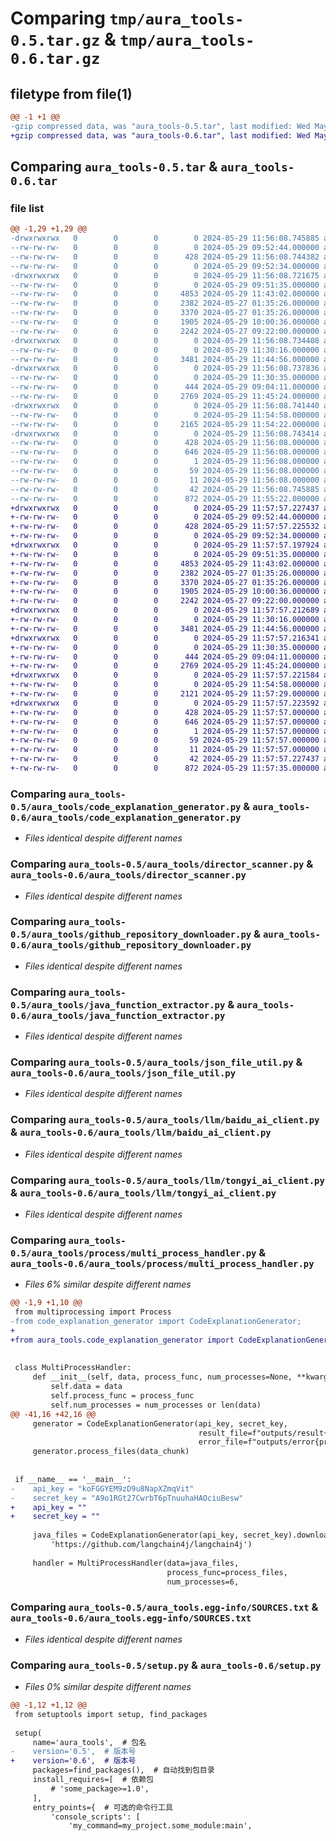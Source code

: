 # Comparing `tmp/aura_tools-0.5.tar.gz` & `tmp/aura_tools-0.6.tar.gz`

## filetype from file(1)

```diff
@@ -1 +1 @@
-gzip compressed data, was "aura_tools-0.5.tar", last modified: Wed May 29 11:56:08 2024, max compression
+gzip compressed data, was "aura_tools-0.6.tar", last modified: Wed May 29 11:57:57 2024, max compression
```

## Comparing `aura_tools-0.5.tar` & `aura_tools-0.6.tar`

### file list

```diff
@@ -1,29 +1,29 @@
-drwxrwxrwx   0        0        0        0 2024-05-29 11:56:08.745885 aura_tools-0.5/
--rw-rw-rw-   0        0        0        0 2024-05-29 09:52:44.000000 aura_tools-0.5/LICENSE
--rw-rw-rw-   0        0        0      428 2024-05-29 11:56:08.744382 aura_tools-0.5/PKG-INFO
--rw-rw-rw-   0        0        0        0 2024-05-29 09:52:34.000000 aura_tools-0.5/README.md
-drwxrwxrwx   0        0        0        0 2024-05-29 11:56:08.721675 aura_tools-0.5/aura_tools/
--rw-rw-rw-   0        0        0        0 2024-05-29 09:51:35.000000 aura_tools-0.5/aura_tools/__init__.py
--rw-rw-rw-   0        0        0     4853 2024-05-29 11:43:02.000000 aura_tools-0.5/aura_tools/code_explanation_generator.py
--rw-rw-rw-   0        0        0     2382 2024-05-27 01:35:26.000000 aura_tools-0.5/aura_tools/director_scanner.py
--rw-rw-rw-   0        0        0     3370 2024-05-27 01:35:26.000000 aura_tools-0.5/aura_tools/github_repository_downloader.py
--rw-rw-rw-   0        0        0     1905 2024-05-29 10:00:36.000000 aura_tools-0.5/aura_tools/java_function_extractor.py
--rw-rw-rw-   0        0        0     2242 2024-05-27 09:22:00.000000 aura_tools-0.5/aura_tools/json_file_util.py
-drwxrwxrwx   0        0        0        0 2024-05-29 11:56:08.734408 aura_tools-0.5/aura_tools/llm/
--rw-rw-rw-   0        0        0        0 2024-05-29 11:30:16.000000 aura_tools-0.5/aura_tools/llm/__init__.py
--rw-rw-rw-   0        0        0     3481 2024-05-29 11:44:56.000000 aura_tools-0.5/aura_tools/llm/baidu_ai_client.py
-drwxrwxrwx   0        0        0        0 2024-05-29 11:56:08.737836 aura_tools-0.5/aura_tools/llm/base/
--rw-rw-rw-   0        0        0        0 2024-05-29 11:30:35.000000 aura_tools-0.5/aura_tools/llm/base/__init__.py
--rw-rw-rw-   0        0        0      444 2024-05-29 09:04:11.000000 aura_tools-0.5/aura_tools/llm/base/llm_base_client.py
--rw-rw-rw-   0        0        0     2769 2024-05-29 11:45:24.000000 aura_tools-0.5/aura_tools/llm/tongyi_ai_client.py
-drwxrwxrwx   0        0        0        0 2024-05-29 11:56:08.741440 aura_tools-0.5/aura_tools/process/
--rw-rw-rw-   0        0        0        0 2024-05-29 11:54:58.000000 aura_tools-0.5/aura_tools/process/__init__.py
--rw-rw-rw-   0        0        0     2165 2024-05-29 11:54:22.000000 aura_tools-0.5/aura_tools/process/multi_process_handler.py
-drwxrwxrwx   0        0        0        0 2024-05-29 11:56:08.743414 aura_tools-0.5/aura_tools.egg-info/
--rw-rw-rw-   0        0        0      428 2024-05-29 11:56:08.000000 aura_tools-0.5/aura_tools.egg-info/PKG-INFO
--rw-rw-rw-   0        0        0      646 2024-05-29 11:56:08.000000 aura_tools-0.5/aura_tools.egg-info/SOURCES.txt
--rw-rw-rw-   0        0        0        1 2024-05-29 11:56:08.000000 aura_tools-0.5/aura_tools.egg-info/dependency_links.txt
--rw-rw-rw-   0        0        0       59 2024-05-29 11:56:08.000000 aura_tools-0.5/aura_tools.egg-info/entry_points.txt
--rw-rw-rw-   0        0        0       11 2024-05-29 11:56:08.000000 aura_tools-0.5/aura_tools.egg-info/top_level.txt
--rw-rw-rw-   0        0        0       42 2024-05-29 11:56:08.745885 aura_tools-0.5/setup.cfg
--rw-rw-rw-   0        0        0      872 2024-05-29 11:55:22.000000 aura_tools-0.5/setup.py
+drwxrwxrwx   0        0        0        0 2024-05-29 11:57:57.227437 aura_tools-0.6/
+-rw-rw-rw-   0        0        0        0 2024-05-29 09:52:44.000000 aura_tools-0.6/LICENSE
+-rw-rw-rw-   0        0        0      428 2024-05-29 11:57:57.225532 aura_tools-0.6/PKG-INFO
+-rw-rw-rw-   0        0        0        0 2024-05-29 09:52:34.000000 aura_tools-0.6/README.md
+drwxrwxrwx   0        0        0        0 2024-05-29 11:57:57.197924 aura_tools-0.6/aura_tools/
+-rw-rw-rw-   0        0        0        0 2024-05-29 09:51:35.000000 aura_tools-0.6/aura_tools/__init__.py
+-rw-rw-rw-   0        0        0     4853 2024-05-29 11:43:02.000000 aura_tools-0.6/aura_tools/code_explanation_generator.py
+-rw-rw-rw-   0        0        0     2382 2024-05-27 01:35:26.000000 aura_tools-0.6/aura_tools/director_scanner.py
+-rw-rw-rw-   0        0        0     3370 2024-05-27 01:35:26.000000 aura_tools-0.6/aura_tools/github_repository_downloader.py
+-rw-rw-rw-   0        0        0     1905 2024-05-29 10:00:36.000000 aura_tools-0.6/aura_tools/java_function_extractor.py
+-rw-rw-rw-   0        0        0     2242 2024-05-27 09:22:00.000000 aura_tools-0.6/aura_tools/json_file_util.py
+drwxrwxrwx   0        0        0        0 2024-05-29 11:57:57.212689 aura_tools-0.6/aura_tools/llm/
+-rw-rw-rw-   0        0        0        0 2024-05-29 11:30:16.000000 aura_tools-0.6/aura_tools/llm/__init__.py
+-rw-rw-rw-   0        0        0     3481 2024-05-29 11:44:56.000000 aura_tools-0.6/aura_tools/llm/baidu_ai_client.py
+drwxrwxrwx   0        0        0        0 2024-05-29 11:57:57.216341 aura_tools-0.6/aura_tools/llm/base/
+-rw-rw-rw-   0        0        0        0 2024-05-29 11:30:35.000000 aura_tools-0.6/aura_tools/llm/base/__init__.py
+-rw-rw-rw-   0        0        0      444 2024-05-29 09:04:11.000000 aura_tools-0.6/aura_tools/llm/base/llm_base_client.py
+-rw-rw-rw-   0        0        0     2769 2024-05-29 11:45:24.000000 aura_tools-0.6/aura_tools/llm/tongyi_ai_client.py
+drwxrwxrwx   0        0        0        0 2024-05-29 11:57:57.221584 aura_tools-0.6/aura_tools/process/
+-rw-rw-rw-   0        0        0        0 2024-05-29 11:54:58.000000 aura_tools-0.6/aura_tools/process/__init__.py
+-rw-rw-rw-   0        0        0     2121 2024-05-29 11:57:29.000000 aura_tools-0.6/aura_tools/process/multi_process_handler.py
+drwxrwxrwx   0        0        0        0 2024-05-29 11:57:57.223592 aura_tools-0.6/aura_tools.egg-info/
+-rw-rw-rw-   0        0        0      428 2024-05-29 11:57:57.000000 aura_tools-0.6/aura_tools.egg-info/PKG-INFO
+-rw-rw-rw-   0        0        0      646 2024-05-29 11:57:57.000000 aura_tools-0.6/aura_tools.egg-info/SOURCES.txt
+-rw-rw-rw-   0        0        0        1 2024-05-29 11:57:57.000000 aura_tools-0.6/aura_tools.egg-info/dependency_links.txt
+-rw-rw-rw-   0        0        0       59 2024-05-29 11:57:57.000000 aura_tools-0.6/aura_tools.egg-info/entry_points.txt
+-rw-rw-rw-   0        0        0       11 2024-05-29 11:57:57.000000 aura_tools-0.6/aura_tools.egg-info/top_level.txt
+-rw-rw-rw-   0        0        0       42 2024-05-29 11:57:57.227437 aura_tools-0.6/setup.cfg
+-rw-rw-rw-   0        0        0      872 2024-05-29 11:57:35.000000 aura_tools-0.6/setup.py
```

### Comparing `aura_tools-0.5/aura_tools/code_explanation_generator.py` & `aura_tools-0.6/aura_tools/code_explanation_generator.py`

 * *Files identical despite different names*

### Comparing `aura_tools-0.5/aura_tools/director_scanner.py` & `aura_tools-0.6/aura_tools/director_scanner.py`

 * *Files identical despite different names*

### Comparing `aura_tools-0.5/aura_tools/github_repository_downloader.py` & `aura_tools-0.6/aura_tools/github_repository_downloader.py`

 * *Files identical despite different names*

### Comparing `aura_tools-0.5/aura_tools/java_function_extractor.py` & `aura_tools-0.6/aura_tools/java_function_extractor.py`

 * *Files identical despite different names*

### Comparing `aura_tools-0.5/aura_tools/json_file_util.py` & `aura_tools-0.6/aura_tools/json_file_util.py`

 * *Files identical despite different names*

### Comparing `aura_tools-0.5/aura_tools/llm/baidu_ai_client.py` & `aura_tools-0.6/aura_tools/llm/baidu_ai_client.py`

 * *Files identical despite different names*

### Comparing `aura_tools-0.5/aura_tools/llm/tongyi_ai_client.py` & `aura_tools-0.6/aura_tools/llm/tongyi_ai_client.py`

 * *Files identical despite different names*

### Comparing `aura_tools-0.5/aura_tools/process/multi_process_handler.py` & `aura_tools-0.6/aura_tools/process/multi_process_handler.py`

 * *Files 6% similar despite different names*

```diff
@@ -1,9 +1,10 @@
 from multiprocessing import Process
-from code_explanation_generator import CodeExplanationGenerator;
+
+from aura_tools.code_explanation_generator import CodeExplanationGenerator
 
 
 class MultiProcessHandler:
     def __init__(self, data, process_func, num_processes=None, **kwargs):
         self.data = data
         self.process_func = process_func
         self.num_processes = num_processes or len(data)
@@ -41,16 +42,16 @@
     generator = CodeExplanationGenerator(api_key, secret_key,
                                          result_file=f"outputs/result{process_id}.json",
                                          error_file=f"outputs/error{process_id}.json")
     generator.process_files(data_chunk)
 
 
 if __name__ == '__main__':
-    api_key = "koFGGYEM9zD9u8NapXZmqVit"
-    secret_key = "A9o1RGt27CwrbT6pTnuuhaHAOciuBesw"
+    api_key = ""
+    secret_key = ""
 
     java_files = CodeExplanationGenerator(api_key, secret_key).download_and_scan(
         'https://github.com/langchain4j/langchain4j')
 
     handler = MultiProcessHandler(data=java_files,
                                   process_func=process_files,
                                   num_processes=6,
```

### Comparing `aura_tools-0.5/aura_tools.egg-info/SOURCES.txt` & `aura_tools-0.6/aura_tools.egg-info/SOURCES.txt`

 * *Files identical despite different names*

### Comparing `aura_tools-0.5/setup.py` & `aura_tools-0.6/setup.py`

 * *Files 0% similar despite different names*

```diff
@@ -1,12 +1,12 @@
 from setuptools import setup, find_packages
 
 setup(
     name='aura_tools',  # 包名
-    version='0.5',  # 版本号
+    version='0.6',  # 版本号
     packages=find_packages(),  # 自动找到包目录
     install_requires=[  # 依赖包
         # 'some_package>=1.0',
     ],
     entry_points={  # 可选的命令行工具
         'console_scripts': [
             'my_command=my_project.some_module:main',
```

